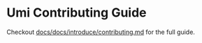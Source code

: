 <!-- READCODE 贡献文件 -->
# Umi Contributing Guide

Checkout [docs/docs/introduce/contributing.md](docs/docs/introduce/contributing.md) for the full guide.
